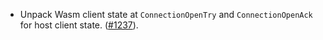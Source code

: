 - Unpack Wasm client state at `ConnectionOpenTry` and `ConnectionOpenAck` for
  host client state. ([#1237](https://github.com/cosmos/ibc-rs/issues/1237)).
